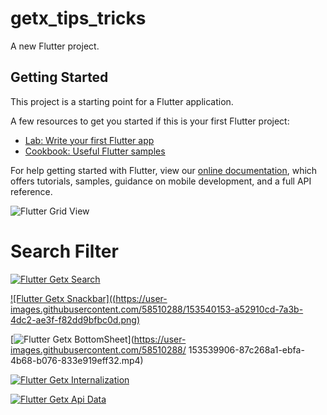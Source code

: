 # getx_tips_tricks

A new Flutter project.

## Getting Started

This project is a starting point for a Flutter application.

A few resources to get you started if this is your first Flutter project:

- [Lab: Write your first Flutter app](https://flutter.dev/docs/get-started/codelab)
- [Cookbook: Useful Flutter samples](https://flutter.dev/docs/cookbook)

For help getting started with Flutter, view our
[online documentation](https://flutter.dev/docs), which offers tutorials,
samples, guidance on mobile development, and a full API reference.

![Flutter Grid View](https://user-images.githubusercontent.com/58510288/152924355-7a1d7432-4919-4b74-a602-2fc8bad3a225.png)

# Search Filter

[![Flutter Getx Search](https://user-images.githubusercontent.com/58510288/153537933-4d6210d9-08f9-46dd-aa88-8eab8a37bcbe.png)](https://user-images.githubusercontent.com/58510288/153539657-09e03bdd-d843-4019-8e65-5e7bdd7ec82c.mp4)

[![Flutter Getx Snackbar]((https://user-images.githubusercontent.com/58510288/153540153-a52910cd-7a3b-4dc2-ae3f-f82dd9bfbc0d.png)](https://user-images.githubusercontent.com/58510288/153539819-169001e9-8ce4-441b-9bca-827db57912f9.mp4)

[![Flutter Getx BottomSheet](https://user-images.githubusercontent.com/58510288/153540208-8af09a82-5bdf-4b22-8856-1c2e970a3acc.png)](https://user-images.githubusercontent.com/58510288/
153539906-87c268a1-ebfa-4b68-b076-833e919eff32.mp4)

[![Flutter Getx Internalization](https://user-images.githubusercontent.com/58510288/153540262-17cc492a-f450-4a0e-8015-1edb473a7942.png)](https://user-images.githubusercontent.com/58510288/153539988-880f3da2-daf2-42f8-b053-e6081c8b2367.mp4
)

[![Flutter Getx Api Data](https://user-images.githubusercontent.com/58510288/153540315-ca4a7b99-e74c-4e01-93b8-0d6cc052d5f2.png)](https://user-images.githubusercontent.com/58510288/153540062-89427b25-c0b7-4f58-90e6-91f0a9eb91ee.mp4
)

